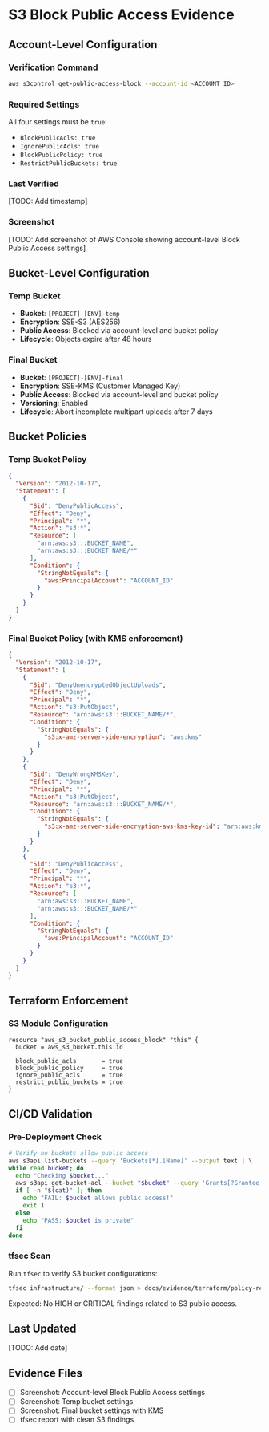 # S3 Block Public Access Evidence

## Account-Level Configuration

### Verification Command
```bash
aws s3control get-public-access-block --account-id <ACCOUNT_ID>
```

### Required Settings
All four settings must be `true`:
- `BlockPublicAcls: true`
- `IgnorePublicAcls: true`
- `BlockPublicPolicy: true`
- `RestrictPublicBuckets: true`

### Last Verified
[TODO: Add timestamp]

### Screenshot
[TODO: Add screenshot of AWS Console showing account-level Block Public Access settings]

## Bucket-Level Configuration

### Temp Bucket
- **Bucket**: `[PROJECT]-[ENV]-temp`
- **Encryption**: SSE-S3 (AES256)
- **Public Access**: Blocked via account-level and bucket policy
- **Lifecycle**: Objects expire after 48 hours

### Final Bucket
- **Bucket**: `[PROJECT]-[ENV]-final`
- **Encryption**: SSE-KMS (Customer Managed Key)
- **Public Access**: Blocked via account-level and bucket policy
- **Versioning**: Enabled
- **Lifecycle**: Abort incomplete multipart uploads after 7 days

## Bucket Policies

### Temp Bucket Policy
```json
{
  "Version": "2012-10-17",
  "Statement": [
    {
      "Sid": "DenyPublicAccess",
      "Effect": "Deny",
      "Principal": "*",
      "Action": "s3:*",
      "Resource": [
        "arn:aws:s3:::BUCKET_NAME",
        "arn:aws:s3:::BUCKET_NAME/*"
      ],
      "Condition": {
        "StringNotEquals": {
          "aws:PrincipalAccount": "ACCOUNT_ID"
        }
      }
    }
  ]
}
```

### Final Bucket Policy (with KMS enforcement)
```json
{
  "Version": "2012-10-17",
  "Statement": [
    {
      "Sid": "DenyUnencryptedObjectUploads",
      "Effect": "Deny",
      "Principal": "*",
      "Action": "s3:PutObject",
      "Resource": "arn:aws:s3:::BUCKET_NAME/*",
      "Condition": {
        "StringNotEquals": {
          "s3:x-amz-server-side-encryption": "aws:kms"
        }
      }
    },
    {
      "Sid": "DenyWrongKMSKey",
      "Effect": "Deny",
      "Principal": "*",
      "Action": "s3:PutObject",
      "Resource": "arn:aws:s3:::BUCKET_NAME/*",
      "Condition": {
        "StringNotEquals": {
          "s3:x-amz-server-side-encryption-aws-kms-key-id": "arn:aws:kms:REGION:ACCOUNT_ID:key/KEY_ID"
        }
      }
    },
    {
      "Sid": "DenyPublicAccess",
      "Effect": "Deny",
      "Principal": "*",
      "Action": "s3:*",
      "Resource": [
        "arn:aws:s3:::BUCKET_NAME",
        "arn:aws:s3:::BUCKET_NAME/*"
      ],
      "Condition": {
        "StringNotEquals": {
          "aws:PrincipalAccount": "ACCOUNT_ID"
        }
      }
    }
  ]
}
```

## Terraform Enforcement

### S3 Module Configuration
```hcl
resource "aws_s3_bucket_public_access_block" "this" {
  bucket = aws_s3_bucket.this.id

  block_public_acls       = true
  block_public_policy     = true
  ignore_public_acls      = true
  restrict_public_buckets = true
}
```

## CI/CD Validation

### Pre-Deployment Check
```bash
# Verify no buckets allow public access
aws s3api list-buckets --query 'Buckets[*].[Name]' --output text | \
while read bucket; do
  echo "Checking $bucket..."
  aws s3api get-bucket-acl --bucket "$bucket" --query 'Grants[?Grantee.URI==`http://acs.amazonaws.com/groups/global/AllUsers`]' --output text | \
  if [ -n "$(cat)" ]; then
    echo "FAIL: $bucket allows public access!"
    exit 1
  else
    echo "PASS: $bucket is private"
  fi
done
```

### tfsec Scan
Run `tfsec` to verify S3 bucket configurations:
```bash
tfsec infrastructure/ --format json > docs/evidence/terraform/policy-report.json
```

Expected: No HIGH or CRITICAL findings related to S3 public access.

## Last Updated
[TODO: Add date]

## Evidence Files
- [ ] Screenshot: Account-level Block Public Access settings
- [ ] Screenshot: Temp bucket settings
- [ ] Screenshot: Final bucket settings with KMS
- [ ] tfsec report with clean S3 findings
